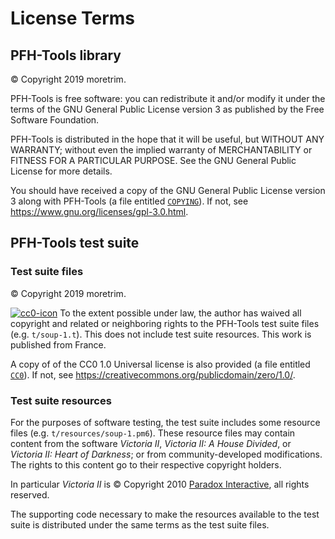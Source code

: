 License Terms
=============

PFH-Tools library
-----------------

© Copyright 2019 moretrim.

PFH-Tools is free software: you can redistribute it and/or modify
it under the terms of the GNU General Public License version 3 as
published by the Free Software Foundation.

PFH-Tools is distributed in the hope that it will be useful,
but WITHOUT ANY WARRANTY; without even the implied warranty of
MERCHANTABILITY or FITNESS FOR A PARTICULAR PURPOSE.  See the
GNU General Public License for more details.

You should have received a copy of the GNU General Public License
version 3 along with PFH-Tools (a file entitled [`COPYING`]). If not,
see <https://www.gnu.org/licenses/gpl-3.0.html>.

[`COPYING`]: ./COPYING

PFH-Tools test suite
--------------------

### Test suite files

© Copyright 2019 moretrim.

[![cc0-icon]][cc0-license] To the extent possible under law, the author has waived all copyright and related or
neighboring rights to the PFH-Tools test suite files (e.g. `t/soup-1.t`). This does not include test suite resources.
This work is published from France.

A copy of of the CC0 1.0 Universal license is also provided (a file entitled [`CC0`]). If not, see
<https://creativecommons.org/publicdomain/zero/1.0/>.

[cc0-icon]: https://i.creativecommons.org/p/zero/1.0/88x31.png
[cc0-license]: https://creativecommons.org/publicdomain/zero/1.0/
[`CC0`]: ./CC0

### Test suite resources

For the purposes of software testing, the test suite includes some resource files (e.g. `t/resources/soup-1.pm6`). These
resource files may contain content from the software <cite>Victoria II</cite>, <cite>Victoria II: A House
Divided</cite>, or <cite>Victoria II: Heart of Darkness</cite>; or from community-developed modifications. The rights to
this content go to their respective copyright holders.

In particular <cite>Victoria II</cite> is © Copyright 2010 [Paradox Interactive], all rights reserved.

[Paradox Interactive]: https://www.paradoxplaza.com

The supporting code necessary to make the resources available to the test suite is distributed under the same terms as
the test suite files.
